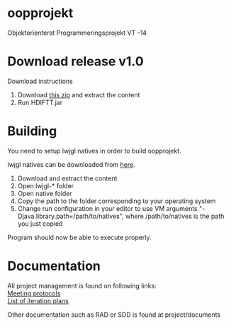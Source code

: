 oopprojekt
==========

Objektorienterat Programmeringsprojekt VT -14

Download release v1.0
==========
Download instructions

1. Download <a href="https://docs.google.com/uc?authuser=0&id=0BwTyNk16iQbddjZSdS16bVBoT3M&export=download">this zip</a> and extract the content
2. Run HDIFTT.jar

Building
==========
You need to setup lwjgl natives in order to build oopprojekt.

lwjgl natives can be downloaded from <a href="http://sourceforge.net/projects/java-game-lib/files/Official%20Releases/LWJGL%202.9.1/lwjgl-2.9.1.zip/download">here</a>.

1. Download and extract the content
2. Open lwjgl-* folder
3. Open native folder
4. Copy the path to the folder corresponding to your operating system
5. Change run configuration in your editor to use VM arguments "-Djava.library.path=/path/to/natives", where /path/to/natives is the path you just copied

Program should now be able to execute properly.

Documentation
==========
All project management is found on following links:
<br>
[Meeting protocols](https://github.com/Kuxe/oopprojekt/wiki/Meeting-protocols)
<br>
[List of iteration plans](https://github.com/Kuxe/oopprojekt/wiki/List-of-iteration-plans)


Other documentation such as RAD or SDD is found at project/documents
